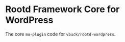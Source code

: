 Rootd Framework Core for WordPress
==================================

The core `mu-plugin` code for `vbuck/rootd-wordpress`.
